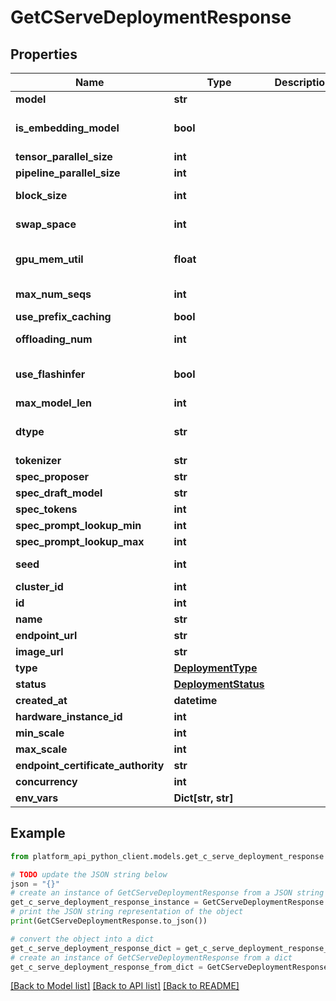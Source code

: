 # GetCServeDeploymentResponse


## Properties

Name | Type | Description | Notes
------------ | ------------- | ------------- | -------------
**model** | **str** |  | 
**is_embedding_model** | **bool** |  | [default to False]
**tensor_parallel_size** | **int** |  | 
**pipeline_parallel_size** | **int** |  | 
**block_size** | **int** |  | [default to 32]
**swap_space** | **int** |  | [default to 0]
**gpu_mem_util** | **float** |  | [default to 0.95]
**max_num_seqs** | **int** |  | [default to 256]
**use_prefix_caching** | **bool** |  | 
**offloading_num** | **int** |  | [default to 0]
**use_flashinfer** | **bool** |  | [default to False]
**max_model_len** | **int** |  | 
**dtype** | **str** |  | [default to 'auto']
**tokenizer** | **str** |  | 
**spec_proposer** | **str** |  | 
**spec_draft_model** | **str** |  | 
**spec_tokens** | **int** |  | 
**spec_prompt_lookup_min** | **int** |  | 
**spec_prompt_lookup_max** | **int** |  | 
**seed** | **int** |  | [default to 0]
**cluster_id** | **int** |  | 
**id** | **int** |  | 
**name** | **str** |  | 
**endpoint_url** | **str** |  | 
**image_url** | **str** |  | 
**type** | [**DeploymentType**](DeploymentType.md) |  | 
**status** | [**DeploymentStatus**](DeploymentStatus.md) |  | 
**created_at** | **datetime** |  | 
**hardware_instance_id** | **int** |  | 
**min_scale** | **int** |  | 
**max_scale** | **int** |  | 
**endpoint_certificate_authority** | **str** |  | 
**concurrency** | **int** |  | 
**env_vars** | **Dict[str, str]** |  | 

## Example

```python
from platform_api_python_client.models.get_c_serve_deployment_response import GetCServeDeploymentResponse

# TODO update the JSON string below
json = "{}"
# create an instance of GetCServeDeploymentResponse from a JSON string
get_c_serve_deployment_response_instance = GetCServeDeploymentResponse.from_json(json)
# print the JSON string representation of the object
print(GetCServeDeploymentResponse.to_json())

# convert the object into a dict
get_c_serve_deployment_response_dict = get_c_serve_deployment_response_instance.to_dict()
# create an instance of GetCServeDeploymentResponse from a dict
get_c_serve_deployment_response_from_dict = GetCServeDeploymentResponse.from_dict(get_c_serve_deployment_response_dict)
```
[[Back to Model list]](../README.md#documentation-for-models) [[Back to API list]](../README.md#documentation-for-api-endpoints) [[Back to README]](../README.md)


